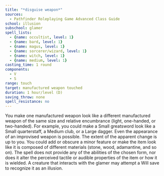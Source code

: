 ```yaml
---
title: "*disguise weapon*"
sources:
  - Pathfinder Roleplaying Game Advanced Class Guide
school: illusion
subschool: glamer
spell_lists:
  - {name: occultist, level: 1}
  - {name: bard, level: 1}
  - {name: magus, level: 1}
  - {name: sorcerer/wizard, level: 1}
  - {name: witch, level: 1}
  - {name: medium, level: 1}
casting_time: 1 round
components:
  - V
  - S
range: touch
target: manufactured weapon touched
duration: 1 hour/level (D)
saving_throw: none
spell_resistance: no
---
```


You make one manufactured weapon look like a different manufactured weapon of the same size and relative encumbrance (light, one-handed, or two-handed). For example, you could make a Small greatsword look like a Small quarterstaff, a Medium club, or a Large dagger. Even the appearance of an improvised weapon is possible. The extent of the apparent change is up to you. You could add or obscure a minor feature or make the item look like it is composed of different materials (stone, wood, adamantine, and so on). The spell does not provide any of the abilities of the chosen form, nor does it alter the perceived tactile or audible properties of the item or how it is wielded. A creature that interacts with the glamer may attempt a Will save to recognize it as an illusion.

